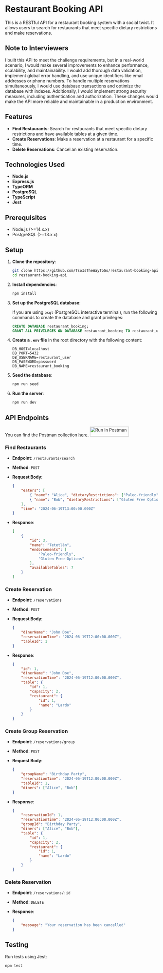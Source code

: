 # Restaurant Booking API

This is a RESTful API for a restaurant booking system with a social twist. It allows users to search for restaurants that meet specific dietary restrictions and make reservations.

## Note to Interviewers

I built this API to meet the challenge requirements, but in a real-world scenario, I would make several improvements to enhance performance, scalability, and maintainability. I would add thorough data validation, implement global error handling, and use unique identifiers like email addresses or phone numbers. To handle multiple reservations simultaneously, I would use database transactions and optimize the database with indexes. Additionally, I would implement strong security measures, including authentication and authorization. These changes would make the API more reliable and maintainable in a production environment.


## Features

- **Find Restaurants**: Search for restaurants that meet specific dietary restrictions and have available tables at a given time.
- **Create Reservations**: Make a reservation at a restaurant for a specific time.
- **Delete Reservations**: Cancel an existing reservation.

## Technologies Used

- **Node.js**
- **Express.js**
- **TypeORM**
- **PostgreSQL**
- **TypeScript**
- **Jest**

## Prerequisites

- Node.js (>=14.x.x)
- PostgreSQL (>=13.x.x)


## Setup

1. **Clone the repository**:

    ```bash
    git clone https://github.com/TsoIsTheWayToGo/restaurant-booking-api.git
    cd restaurant-booking-api
    ```

2. **Install dependencies**:

    ```bash
    npm install
    ```

3. **Set up the PostgreSQL database**:

    If you are using `psql` (PostgreSQL interactive terminal), run the following commands to create the database and grant privileges:

    ```sql
    CREATE DATABASE restaurant_booking;
    GRANT ALL PRIVILEGES ON DATABASE restaurant_booking TO restaurant_user;
    ```

4. **Create a `.env` file** in the root directory with the following content:

    ```env
    DB_HOST=localhost
    DB_PORT=5432
    DB_USERNAME=restaurant_user
    DB_PASSWORD=password
    DB_NAME=restaurant_booking
    ```

5. **Seed the database**:

    ```bash
    npm run seed
    ```

6. **Run the server**:

    ```bash
    npm run dev
    ```


## API Endpoints

You can find the Postman collection [here](https://www.postman.com/research-explorer-79332691/workspace/resturant-booking-api/collection/36457999-02175f19-282b-443b-89f7-84d2cd9a8d40).
[<img src="https://run.pstmn.io/button.svg" alt="Run In Postman" style="width: 128px; height: 32px;">](https://god.gw.postman.com/run-collection/36457999-51adfbf1-9428-4bd4-8260-d1bed291f81d?action=collection%2Ffork&source=rip_markdown&collection-url=entityId%3D36457999-51adfbf1-9428-4bd4-8260-d1bed291f81d%26entityType%3Dcollection%26workspaceId%3D191da073-c8b8-4aec-a446-3672a604c4ba)
### Find Restaurants

- **Endpoint**: `/restaurants/search`
- **Method**: `POST`
- **Request Body**:

    ```json
    {
        "eaters": [
            { "name": "Alice", "dietaryRestrictions": ["Paleo-friendly"] },
            { "name": "Bob", "dietaryRestrictions": ["Gluten Free Options"] }
        ],
        "time": "2024-06-19T13:00:00.000Z"
    }
    ```

- **Response**:

    ```json
    [
        {
            "id": 3,
            "name": "Tetetlán",
            "endorsements": [
                "Paleo-friendly",
                "Gluten Free Options"
            ],
            "availableTables": 7
        }
    ]
    ```

### Create Reservation

- **Endpoint**: `/reservations`
- **Method**: `POST`
- **Request Body**:

    ```json
    {
        "dinerName": "John Doe",
        "reservationTime": "2024-06-19T12:00:00.000Z",
        "tableId": 1
    }
    ```

- **Response**:

    ```json
    {
        "id": 1,
        "dinerName": "John Doe",
        "reservationTime": "2024-06-19T12:00:00.000Z",
        "table": {
            "id": 1,
            "capacity": 2,
            "restaurant": {
                "id": 1,
                "name": "Lardo"
            }
        }
    }
    ```

### Create Group Reservation

- **Endpoint**: `/reservations/group`
- **Method**: `POST`
- **Request Body**:

    ```json
    {
        "groupName": "Birthday Party",
        "reservationTime": "2024-06-19T12:00:00.000Z",
        "tableId": 1,
        "diners": ["Alice", "Bob"]
    }
    ```

- **Response**:

    ```json
    {
        "reservationId": 1,
        "reservationTime": "2024-06-19T12:00:00.000Z",
        "groupId": "Birthday Party",
        "diners": ["Alice", "Bob"],
        "table": {
            "id": 1,
            "capacity": 2,
            "restaurant": {
                "id": 1,
                "name": "Lardo"
            }
        }
    }
    ```

### Delete Reservation

- **Endpoint**: `/reservations/:id`
- **Method**: `DELETE`
- **Response**:

    ```json
    {
        "message": "Your reservation has been cancelled"
    }
    ```


## Testing

Run tests using Jest:

```bash
npm test
